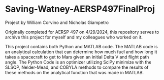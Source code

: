 # Saving-Watney-AERSP497FinalProj

Project by William Corvino and Nicholas Giampetro

Originally completed for AERSP 497 on 4/29/2024, this repository serves to archive this project for myself and my colleagues who worked on it.

This project contains both Python and MATLAB code. The MATLAB code is an analytical calculation that can determine how much fuel and how long it takes a spacecraft to get to Mars given an initial Delta V and flight path angle. The Python Code is an optimizer utilizing SciPy minimize with the SLSQP, Nelder-Mead, and COBYLA methods to compare the results of these methods on the analytical function that was made in MATLAB.
